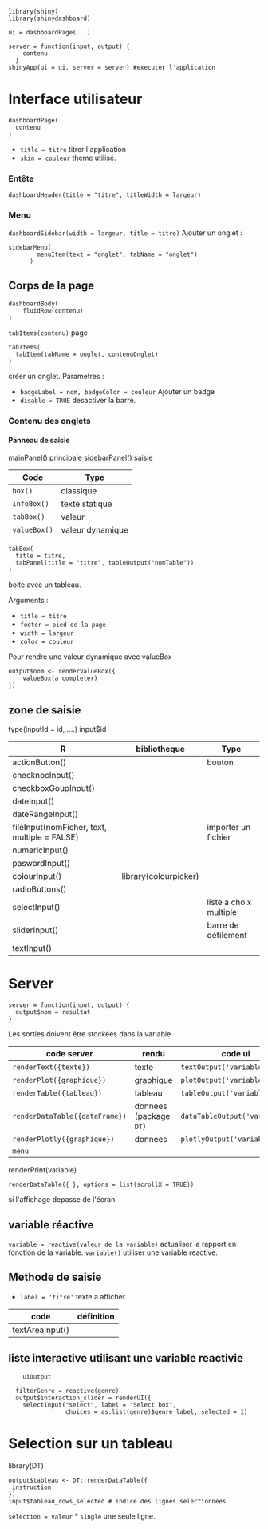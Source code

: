 ```
library(shiny)
library(shinydashboard)

ui = dashboardPage(...)

server = function(input, output) {
    contenu
  }
shinyApp(ui = ui, server = server) #executer l'application
```

# Interface utilisateur

```
dashboardPage(
  contenu
)
```

* `title = titre` titrer l'application
* `skin = couleur` theme utilisé.

### Entête

`dashboardHeader(title = "titre", titleWidth = largeur)`

### Menu

`dashboardSidebar(width = largeur, title = titre)`
Ajouter un onglet :

```
sidebarMenu(
        menuItem(text = "onglet", tabName = "onglet")
      )
```

## Corps de la page

```
dashboardBody(
    fluidRow(contenu)
)
```

`tabItems(contenu)` page

```
tabItems(
  tabItem(tabName = onglet, contenuOnglet)
)
```
créer un onglet.
Parametres :
* `badgeLabel = nom, badgeColor = couleur` Ajouter un badge
* `disable = TRUE` desactiver la barre.

### Contenu des onglets
#### Panneau de saisie

mainPanel() principale
sidebarPanel() saisie

| Code | Type |
|---|---|
|`box()` | classique |
|`infoBox()` | texte statique |
|`tabBox()`| valeur |
|`valueBox()`| valeur dynamique |

```
tabBox(
  title = titre,
  tabPanel(title = "titre", tableOutput("nomTable"))
) 
``` 
boite avec un tableau.

Arguments :
* `title = titre`
* `footer = pied de la page`
* `width = largeur`
* `color = couleur`

Pour rendre une valeur dynamique avec valueBox

```
output$nom <- renderValueBox({  
    valueBox(a completer)
})
```
## zone de saisie

type(inputId = id, ....) 
input$id

| R | bibliotheque | Type |
|---|---|---|
| actionButton() | | bouton | 
| checknocInput() | | |
| checkboxGoupInput() | | |
| dateInput() | | |
| dateRangeInput() | | |
| fileInput(nomFicher, text, multiple = FALSE) | | importer un fichier |
| numericInput()| | | 
| paswordInput()| | | 
| colourInput() | library(colourpicker)| |
| radioButtons() | | |
| selectInput() | | liste a choix multiple |
| sliderInput() | | barre de défilement |
| textInput()| | |

# Server

```
server = function(input, output) {
  output$nom = resultat
}
```

Les sorties doivent être stockées dans la variable

| code server | rendu | code ui |
|---|---|---|
|`renderText({texte})`| texte | `textOutput('variable')` |
| `renderPlot({graphique})`| graphique | `plotOutput('variable')` |
| `renderTable({tableau})`| tableau | `tableOutput('variable')` |
| `renderDataTable({dataFrame})` | donnees (package `DT`) | `dataTableOutput('variable')` |
| `renderPlotly({graphique})` | donnees | `plotlyOutput('variable')` |
| `menu`

renderPrint(variable)

```
renderDataTable({ }, options = list(scrollX = TRUE))
```
si l'affichage depasse de l'écran.

## variable réactive

`variable = reactive(valeur de la variable)` actualiser la rapport en fonction de la variable.
`variable()` utiliser une variable reactive.

## Methode de saisie 

* `label = 'titre'` texte a afficher.

| code | définition | 
|---|---|
| textAreaInput() | |

## liste interactive utilisant une variable reactivie

```
    uiOutput

  filterGenre = reactive(genre)
  output$interaction_slider = renderUI({
    selectInput("select", label = "Select box", 
                choices = as.list(genre)$genre_label, selected = 1)
```

# Selection sur un tableau
library(DT)
```
output$tableau <- DT::renderDataTable({ 
 instruction
})
input$tableau_rows_selected # indice des lignes selectionnées
```

`selection = valeur`
    * `single` une seule ligne.
